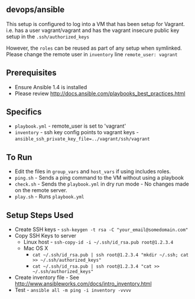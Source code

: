 ## devops/ansible

This setup is configured to log into a VM that has been setup for Vagrant. 
i.e. has a user vagrant/vagrant and has the vagrant insecure public key setup in the `.ssh/authorized_keys`

However, the `roles` can be reused as part of any setup when symlinked.
Please change the remote user in `inventory` line `remote_user: vagrant` 

## Prerequisites

- Ensure Ansible 1.4 is installed
- Please review http://docs.ansible.com/playbooks_best_practices.html

## Specifics

- `playbook.yml` - remote_user is set to 'vagrant'
- `inventory` - ssh key config points to vagrant keys - `ansible_ssh_private_key_file=../vagrant/ssh/vagrant`

## To Run

- Edit the files in `group_vars` and `host_vars` if using includes roles.
- `ping.sh` - Sends a ping command to the VM without using a playbook
- `check.sh` - Sends the `playbook.yml` in dry run mode - No changes made on the remote server.
- `play.sh` - Runs `playbook.yml`


## Setup Steps Used

- Create SSH keys - `ssh-keygen -t rsa -C "your_email@somedomain.com"`
- Copy SSH Keys to server
  - Linux host - `ssh-copy-id -i ~/.ssh/id_rsa.pub root@1.2.3.4`
  - Mac OS X
    - `cat ~/.ssh/id_rsa.pub | ssh root@1.2.3.4 "mkdir ~/.ssh; cat >> ~/.ssh/authorized_keys"`
    - `cat ~/.ssh/id_rsa.pub | ssh root@1.2.3.4 "cat >> ~/.ssh/authorized_keys"`
- Create inventory file - See http://www.ansibleworks.com/docs/intro_inventory.html
- Test - `ansible all -m ping -i inventory -vvvv`
